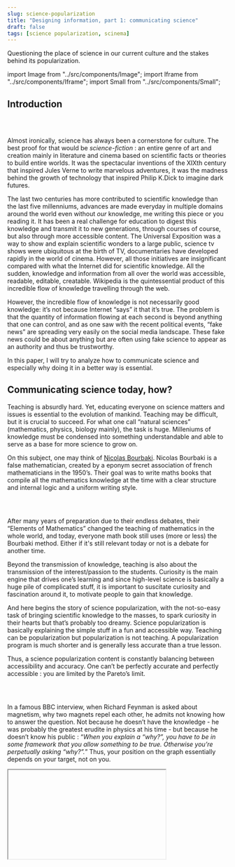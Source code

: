 ```yaml
---
slug: science-popularization
title: "Designing information, part 1: communicating science"
draft: false
tags: [science popularization, scinema]
---
```


Questioning the place of science in our current culture and the stakes behind its popularization.

<!--truncate-->

import Image from "../src/components/Image";
import Iframe from "../src/components/Iframe";
import Small from "../src/components/Small";

## Introduction

<Image
  srcImage="img/illustrations/science-communication-graph.png"
  altText="science-communication-graph"
  legend="Schematic overview of the field and the actors of science communication according to Carsten
  Könneker (Source: Wikipedia)"
/>

<br />

Almost ironically, science has always been a cornerstone for culture. The
best proof for that would be _science-fiction_ : an entire genre of
art and creation mainly in literature and cinema based on scientific facts
or theories to build entire worlds. It was the spectacular inventions of
the XIXth century that inspired Jules Verne to write marvelous adventures,
it was the madness behind the growth of technology that inspired Philip
K.Dick to imagine dark futures.

The last two centuries has more contributed to scientific knowledge than
the last five millenniums, advances are made everyday in multiple domains
around the world even without _our_ knowledge, me writing this
piece or you reading it. It has been a real challenge for education to
digest this knowledge and transmit it to new generations, through courses
of course, but also through more accessible content. The Universal
Exposition was a way to show and explain scientific wonders to a large
public, science tv shows were ubiquitous at the birth of TV, documentaries
have developed rapidly in the world of cinema. However, all those
initiatives are insignificant compared with what the Internet did for
scientific knowledge. All the sudden, knowledge and information from all
over the world was accessible, readable, editable, creatable. Wikipedia is
the quintessential product of this incredible flow of knowledge travelling
through the web.

However, the incredible flow of knowledge is not necessarily good
knowledge: it’s not because Internet “says” it that it’s true. The problem
is that the quantity of information flowing at each second is beyond
anything that one can control, and as one saw with the recent political
events, “fake news” are spreading very easily on the social media
landscape. These fake news could be about anything but are often using
fake science to appear as an authority and thus be trustworthy.

In this paper, I will try to analyze how to communicate science and
especially why doing it in a better way is essential.

## Communicating science today, how?

Teaching is absurdly hard. Yet, educating everyone on science matters and
issues is essential to the evolution of mankind. Teaching may be
difficult, but it is crucial to succeed. For what one call “natural
sciences” (mathematics, physics, biology mainly), the task is huge.
Milleniums of knowledge must be condensed into something understandable
and able to serve as a base for more science to grow on.

On this subject, one may think of
[Nicolas Bourbaki](https://en.wikipedia.org/wiki/Nicolas_Bourbaki). Nicolas Bourbaki is a false mathematician, created by a eponym secret
association of french mathematicians in the 1950’s. Their goal was to
write maths books that compile all the mathematics knowledge at the time
with a clear structure and internal logic and a uniform writing style.

<Image
  srcImage="https://upload.wikimedia.org/wikipedia/commons/thumb/b/b6/Bourbaki%2C_Theorie_des_ensembles_maitrier.jpg/220px-Bourbaki%2C_Theorie_des_ensembles_maitrier.jpg"
  altText="Elements of mathematics' cover"
  legend="Cover for 'Elements of Mathematics : Set Theory' (Source: Wikipedia)"
/>

<br />

After many years of preparation due to their endless debates, their
“Elements of Mathematics” changed the teaching of mathematics in the whole
world, and today, everyone math book still uses (more or less) the
Bourbaki method. Either if it's still relevant today or not is a debate
for another time.

Beyond the transmission of knowledge, teaching is also about the
transmission of the interest/passion to the students. Curiosity is the
main engine that drives one’s learning and since high-level science is
basically a huge pile of complicated stuff, it is important to suscitate
curiosity and fascination around it, to motivate people to gain that
knowledge.

And here begins the story of science popularization, with the not-so-easy
task of bringing scientific knowledge to the masses, to spark curiosity in
their hearts but that’s probably too dreamy. Science popularization is
basically explaining the simple stuff in a fun and accessible way. Teaching can be popularization but popularization is not teaching. A popularization
program is much shorter and is generally less accurate than a true lesson.

Thus, a science popularization content is constantly balancing between
accessibility and accuracy. One can’t be perfectly accurate and perfectly
accessible : you are limited by the Pareto’s limit.

<Image
  srcImage="img/illustrations/pareto.png"
  altText="pareto graph"
  legend="On this graph, each blue dot is a science pop. video for example. (Source: ScienceEtonnante)"
/>

<br />

In a famous BBC interview, when Richard Feynman is asked about magnetism,
why two magnets repel each other, he admits not knowing how to answer the
question. Not because he doesn’t have the knowledge - he was probably the
greatest erudite in physics at his time - but because he doesn’t know his
public : “_When you explain a “why?”, you have to be in some framework that you
allow something to be true. Otherwise you’re perpetually asking
“why?”._” Thus, your position on the graph essentially depends on your target,
not on you.

<Iframe
  srcUrl="https://www.youtube.com/embed/36GT2zI8lVA"
  width="360"
  height="203"
  legend="I beg you to watch this entirely."
/>

As a consequence, science popularization is always hiding information : it
is lying. BUT it is the truth in a certain framework, not a certain
_opinion_, and most importantly it doesn’t contradict or betray the
ground truth.

## If science tells the _truth_, why is it so difficult to communicate that?

You realize now that, even with science communication, the notion of truth
is tricky : it is always a truth, based on the context of the
communication, on the public, not necessarily the whole truth. This makes
science communication difficult for those who are not used to it. In
addition, a strong psychological effect is playing its part here : The
Impostor syndrome.

The impostor syndrome is a psychological pattern in which an individual,
in this scenario a scientist, doubts their accomplishments or their
knowledge, convinced that they are not rightful to talk about their
science specialty. They focus on all the things they don’t know, instead
of seeing all the things they can actually explain very well.

On the contrary, for non-scientists, another psychological syndrome can
influence them : the
[Dunning-Kruger effect](https://en.wikipedia.org/wiki/Dunning%E2%80%93Kruger_effect). This effect actually englobes the impostor syndrome but is more known
for the following tendency : an individual with low ability or knowledge
on something will often think having illusory superiority and will
mistakenly evaluate their true expertise on something.

<br />

<Image
srcImage="https://catalogofbias.org/wp-content/uploads/sites/2/2018/03/dk-effect-1.png"
altText="dunning-kruger"
legend={
<>
Pic of <em>stupidity</em> early on, the valley of <em>despair</em> i.e.
impostor syndrome and the slope of enlightenment (Source:{" "}
<a href="https://catalogofbias.org/2018/03/22/twenty-years-of-bias-and-the-dunning-kruger-effect/">
Catalog of Bias
</a>
)
</>
}
/>

The basic application of that effect can be in every football supporter in
the world, thinking they could do a better job on the field when a player
misses a goal. But it also extends to scientific knowledge. This also
comes with a blur between facts and opinion on a subject, as if the
individual is expert enough to develop a valid opinion on the matter.

When you want to verify your opinion, you may introduce a confirmation
bias in your research : you may focus only on the sources validating your
thoughts and not those which contradict it. It’s a classic beginner’s
mistake in science experimentation.

It gets worse when you mix this with social media : the strength of
internet is to be a amazing field for expression, with an emphasis on
personal expression. Everyone can be a media. Every person on the planet
can be plugged, subscribed, linked to your daily thoughts and opinions.
Your followers counter becomes a treacherous measure of the validity of
your sayings : you can be saying non-sense, if it has 3000 likes, that’s
like 3000 people supporting you.

The paradigm of social media is to personalize your experience at an
extreme level. On the basis of your navigation history, previous
purchases, … very sophisticated classifiers can label you precisely :
gender, age, sexual orientation, political orientation, interests. The
website wants you to spend time on it, thus wants to give you only the
content the more adapted to your “internet personality”. It basically
encapsulate your experience with people exactly like you, with the same
opinions and thoughts. It makes you happy but it doesn’t challenge your
mind one bit. Add the fact that you also may be exposed to viral fake
news, if you don’t have any “acquaintance” in your network, that actually
correct this fact, you may believe it your whole life.

Let’s take the example of flat-earthers.

Flat-earth is a (surprisingly large) group of people believing that the
Earth is flat and that all governments are lying about it. This is such an
absurd idea that people didn’t really take them seriously and instead of
carefully explaining why you don’t see the curvature of the globe on the
horizon, people made fun of them. So they started to regroup, to post on
YouTube and social medias nearly scientific content made by them that
fools anyone naive enough or ready to “believe” : they started a
community. This community feeds on mockery to amplify the faith of their
members into this belief and to amplify the links between the members. It
is a social organisation at its core.

Such absurd conspiracy theories don’t come alone : one conspiracy lead
naturally to another, a phenomenon that separates even more these people
from the rest of the society, making a change of mind nearly impossible.

<Iframe
  srcUrl="https://www.youtube.com/embed/T8-YdgU-CF4"
  width="360"
  height="203"
  legend="Video from Mark Sargent about the Flat Earth '''Clues''' ... 1M views."
/>

Flat Earth is born on the Internet from the incredible “knowledge” tools
everyone have at their disposal : a search engine, blogs, forums, social
networks. They were used in a biased way but this bias lead was reported
on their whole internet environment, making it less easy to stumble on the
ground truth.

I recommend watching the amazing documentary Behind the Curve on Netflix
to learn more about this subject.

<Iframe
  srcUrl="https://www.youtube.com/embed/nuAoQsrYJqI"
  width="360"
  height="203"
  legend={
    <>
      Trailer for <em>Behind the Curve</em>
    </>
  }
/>

## Some random thoughts on "what-to-do-now"

The first essential idea is to reconnect with people : science is not
accessible enough, especially when you’re wrong like Flat Earth. It is a
very difficult issue to tackle and I don’t really have a magic answer.
According to me, the education system in science introduce a lot of shame
(especially in France) when you give a wrong answer, and a less fearful
system may be beneficial to attract more students to science, to better
integrate science in culture, etc.

On accessibility, academic science is like a menacing castle with huge
walls : impossible to get in and people in it look down on you. We need to
take down those walls and make science communication friendlier, more
attractive. From my personal experience as a science communicator, linking
science to a another topic, in appearance completely out of it, is a
working solution. By colliding science and cinema together, I can attract
cinema lovers to scientific topics easily. As previously said, being a
science communicator is less about teaching than arousing the curiosity
for science in general.

<Iframe
  srcUrl="https://www.youtube.com/embed/P1VW4ZhPENA"
  width="560"
  height="315"
  legend="My video on the analysis of fluids dynamics in the VFX industry"
/>

Another idea I applied is to change the look of science. If you try to
read a scientific paper, you may be giving up without really going into
it. Scientific are not designers at all, and render an idea visually
demands time they often don’t have, so most of the papers or posters are
really austere and poorly attractive, without even mentioning the actual
look of an equation, closer to hieroglyphs than words. Science
communication must decipher science for the public and propose a more
attractive look. On my channel, I use the visual esthetics of cinema to
get unusual scientific content : by embedding scientific visuals inside a
movie, I can make them fun to look at in a very easy and convenient way.

Of course, let's not forget the basic rules of science communication :
always check and show your sources, don't be afraid to make mistakes and
have the energy to correct them, submit your work to a variety of people
to gain feedback, ... I will stop this here before it turns into a
Linkedin motivational post.

## Conclusion

I tried to give an view of science communication today, what is at stake,
why it is so difficult and necessary in our world context and how to maybe
make it better. I remind that this survey is, often like a science
communication content itself, a restricted point of view on the truth.

Thanks for reading !
